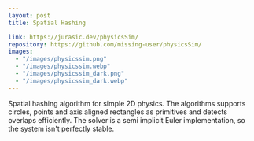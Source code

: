 ```yaml
---
layout: post
title: Spatial Hashing

link: https://jurasic.dev/physicsSim/
repository: https://github.com/missing-user/physicsSim/
images:
  - "/images/physicssim.png"
  - "/images/physicssim.webp"
  - "/images/physicssim_dark.png"
  - "/images/physicssim_dark.webp"
---
```


Spatial hashing algorithm for simple 2D physics. The algorithms supports circles, points and axis aligned rectangles as primitives and detects overlaps efficiently. The solver is a semi implicit Euler implementation, so the system isn't perfectly stable.
